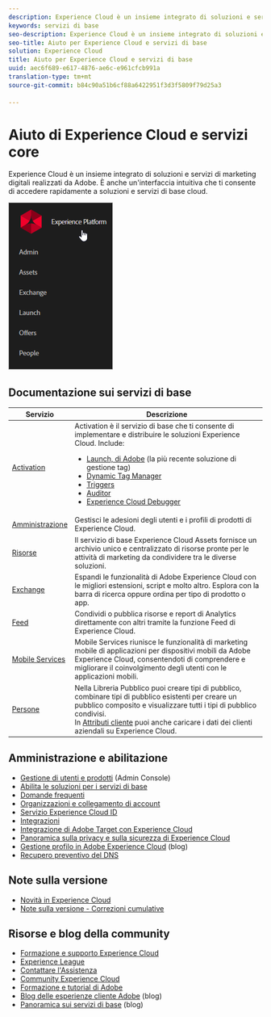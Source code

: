 ```yaml
---
description: Experience Cloud è un insieme integrato di soluzioni e servizi di marketing digitali realizzati da Adobe. È anche un'interfaccia intuitiva che ti consente di accedere rapidamente a soluzioni e servizi di base cloud.
keywords: servizi di base
seo-description: Experience Cloud è un insieme integrato di soluzioni e servizi di marketing digitali realizzati da Adobe. È anche un'interfaccia intuitiva che ti consente di accedere rapidamente a soluzioni e servizi di base cloud.
seo-title: Aiuto per Experience Cloud e servizi di base
solution: Experience Cloud
title: Aiuto per Experience Cloud e servizi di base
uuid: aec6f689-e617-4876-ae6c-e961cfcb991a
translation-type: tm+mt
source-git-commit: b84c90a51b6cf88a6422951f3d3f5809f79d25a3

---
```



# Aiuto di Experience Cloud e servizi core

Experience Cloud è un insieme integrato di soluzioni e servizi di marketing digitali realizzati da Adobe. È anche un'interfaccia intuitiva che ti consente di accedere rapidamente a soluzioni e servizi di base cloud.

![](assets/experience-cloud-core-services.png)

## Documentazione sui servizi di base

| Servizio | Descrizione |
|--- |--- |
| [Activation](activation/activation.md) | Activation è il servizio di base che ti consente di implementare e distribuire le soluzioni Experience Cloud. Include:<ul><li>[Launch, di Adobe](https://docs.adobelaunch.com/) (la più recente soluzione di gestione tag)</li><li>[Dynamic Tag Manager](https://marketing.adobe.com/resources/help/en_US/dtm/)</li><li>[Triggers](activation/triggers.md)</li><li>[Auditor](https://marketing.adobe.com/resources/help/en_US/auditor/)</li><li>[Experience Cloud Debugger](https://marketing.adobe.com/resources/help/en_US/experience-cloud-debugger/)</li></ul> |
| [Amministrazione](admin-getting-started/admin-getting-started.md) | Gestisci le adesioni degli utenti e i profili di prodotti di Experience Cloud. |
| [Risorse](experience-cloud-assets/experience-cloud-assets.md) | Il servizio di base Experience Cloud Assets fornisce un archivio unico e centralizzato di risorse pronte per le attività di marketing da condividere tra le diverse soluzioni. |
| [Exchange](https://experiencecloud.adobeexchange.com/) | Espandi le funzionalità di Adobe Experience Cloud con le migliori estensioni, script e molto altro. Esplora con la barra di ricerca oppure ordina per tipo di prodotto o app. |
| [Feed](feed.md) | Condividi o pubblica risorse e report di Analytics direttamente con altri tramite la funzione Feed di Experience Cloud. |
| [Mobile Services](https://marketing.adobe.com/resources/help/en_US/mobile/) | Mobile Services riunisce le funzionalità di marketing mobile di applicazioni per dispositivi mobili da Adobe Experience Cloud, consentendoti di comprendere e migliorare il coinvolgimento degli utenti con le applicazioni mobili. |
| [Persone](audience-library/audience-library.md) | Nella Libreria Pubblico puoi creare tipi di pubblico, combinare tipi di pubblico esistenti per creare un pubblico composito e visualizzare tutti i tipi di pubblico condivisi.<br>In [Attributi cliente](attributes/attributes.md) puoi anche caricare i dati dei clienti aziendali su Experience Cloud. |

## Amministrazione e abilitazione

* [Gestione di utenti e prodotti](admin-getting-started/admin-getting-started.md) (Admin Console)
* [Abilita le soluzioni per i servizi di base](core-services/core-services.md)
* [Domande frequenti](admin-getting-started/admin-getting-started.md)
* [Organizzazioni e collegamento di account](admin-getting-started/organizations.md)
* [Servizio Experience Cloud ID](https://marketing.adobe.com/resources/help/en_US/mcvid/)
* [Integrazioni](marketing-cloud-integrations.md)
* [Integrazione di Adobe Target con Experience Cloud](https://marketing.adobe.com/resources/help/en_US/target/a4t/c_integrating_target_with_mac.html)
* [Panoramica sulla privacy e sulla sicurezza di Experience Cloud](assets/Adobe-Marketing-Cloud-Privacy-and-Security-Overview.pdf)
* [Gestione profilo in Adobe Experience Cloud](https://theblog.adobe.com/profile-management-adobe-marketing-cloud-comes-together/) (blog)
* [Recupero preventivo del DNS](admin-getting-started/admin-getting-started.md#concept_6BC8C6856E3644F8956D7AD0A96383B7)

## Note sulla versione

* [Novità in Experience Cloud](marketing-cloud-interface/marketing-cloud-interface.md#concept_9A4370BD59744928BDC9F87E978798B3)
* [Note sulla versione - Correzioni cumulative](marketing-cloud-interface/release-notes.md#concept_F5C9FF69A5B44395BB5FA0552F4E9175)

## Risorse e blog della community

* [Formazione e supporto Experience Cloud](https://helpx.adobe.com/support/experience-cloud.html)
* [Experience League](https://landing.adobe.com/experience-league/)
* [Contattare l'Assistenza](https://helpx.adobe.com/contact/enterprise-support.ec.html)
* [Community Experience Cloud](https://forums.adobe.com/community/experience-cloud)
* [Formazione e tutorial di Adobe](https://helpx.adobe.com/learning.html?promoid=KAUDK)
* [Blog delle esperienze cliente Adobe](https://theblog.adobe.com/customer-experience/) (blog)
* [Panoramica sui servizi di base](https://theblog.adobe.com/part-2-capturing-leveraging-consumer-behavior-adobe-marketing-cloud/) (blog)
